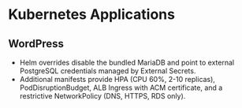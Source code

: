 # Kubernetes Applications

## WordPress
- Helm overrides disable the bundled MariaDB and point to external PostgreSQL credentials managed by External Secrets.
- Additional manifests provide HPA (CPU 60%, 2-10 replicas), PodDisruptionBudget, ALB Ingress with ACM certificate, and a restrictive NetworkPolicy (DNS, HTTPS, RDS only).
